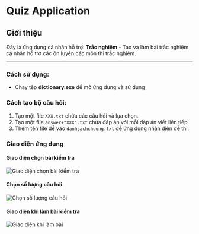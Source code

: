 # Quiz Application

## Giới thiệu
Đây là ứng dụng cá nhân hỗ trợ:
 **Trắc nghiệm** - Tạo và làm bài trắc nghiệm cá nhân hỗ trợ các ôn luyện các môn thi trắc nghiệm.

---

### Cách sử dụng:
- Chạy tệp **dictionary.exe** để mở ứng dụng và sử dụng
### Cách tạo bộ câu hỏi:
1. Tạo một file `XXX.txt` chứa các câu hỏi và lựa chọn.
2. Tạo một file `answer+"XXX".txt` chứa đáp án với mỗi đáp án viết liên tiếp.
3. Thêm tên file đề vào `danhsachchuong.txt` để ứng dụng nhận diện đề thi.
### Giao diện ứng dụng

#### Giao diện chọn bài kiểm tra
![Giao diện chọn bài kiểm tra](https://github.com/user-attachments/assets/c87fc795-ccd9-42db-b19d-d3f44aadfadf)

#### Chọn số lượng câu hỏi
![Chọn số lượng câu hỏi](https://github.com/user-attachments/assets/b6df41bc-882b-490e-b13e-13d8cd9f32e9)

#### Giao diện khi làm bài kiểm tra
![Giao diện khi làm bài](https://github.com/user-attachments/assets/98f3ec93-6cd6-4711-a732-7afcae6c3021)

